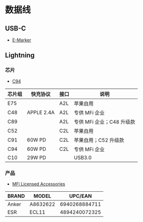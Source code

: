 # 数据线

## USB-C

- [E-Marker](https://www.chongdiantou.com/wp/archives/3754.html)

## Lightning

### 芯片

- [C94](https://www.chongdiantou.com/wp/archives/32860.html)

| 芯片组 | 快充协议   | 接口 | 说明                      |
| ------ | ---------- | ---- | ------------------------- |
| E75    |            | A2L  | 苹果自用                  |
| C48    | APPLE 2.4A | A2L  | 专供 MFi 企业             |
| C89    |            | A2L  | 专供 MFi 企业；C48 升级款 |
| C52    |            | C2L  | 苹果自用                  |
| C91    | 60W PD     | C2L  | 苹果自用；C52 升级款      |
| C94    | 60W PD     | C2L  | 专供 MFi 企业             |
| C10    | 29W PD     |      | USB3.0                    |

### 产品

- [MFi Licensed Accessories](https://mfi.apple.com/account/accessory-search)

| BRAND | MODEL    | UPC/EAN       |
| ----- | -------- | ------------- |
| Anker | A8632622 | 6940268884711 |
| ESR   | ECL11    | 4894240072325 |

